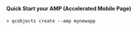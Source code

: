 #### Quick Start your AMP (Accelerated Mobile Page)

```shell
> qcobjects create --amp mynewapp
```

